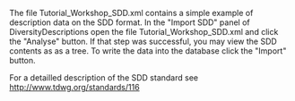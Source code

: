The file Tutorial_Workshop_SDD.xml contains a simple example of description data on the SDD format. In the "Import SDD" panel of DiversityDescriptions open the file Tutorial_Workshop_SDD.xml and click the "Analyse" button. If that step was successful, you may view the SDD contents as as a tree. To write the data into the database click the "Import" button.

For a detailled description of the SDD standard see http://www.tdwg.org/standards/116 
